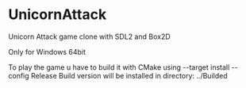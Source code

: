 # UnicornAttack
Unicorn Attack game clone with SDL2 and Box2D

Only for Windows 64bit

To play the game u have to build it with CMake using --target install --config Release
Build version will be installed in directory: ../Builded
